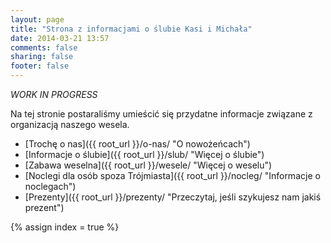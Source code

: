 ```yaml
---
layout: page
title: "Strona z informacjami o ślubie Kasi i Michała"
date: 2014-03-21 13:57
comments: false
sharing: false
footer: false
---
```


_WORK IN PROGRESS_

Na tej stronie postaraliśmy umieścić się przydatne informacje związane z
organizacją naszego wesela.

* [Trochę o nas]({{ root_url }}/o-nas/ "O nowożeńcach")
* [Informacje o ślubie]({{ root_url }}/slub/ "Więcej o ślubie")
* [Zabawa weselna]({{ root_url }}/wesele/ "Więcej o weselu")
* [Noclegi dla osób spoza Trójmiasta]({{ root_url }}/nocleg/ "Informacje o
  noclegach")
* [Prezenty]({{ root_url }}/prezenty/ "Przeczytaj, jeśli szykujesz nam jakiś
  prezent")

{% assign index = true %}
